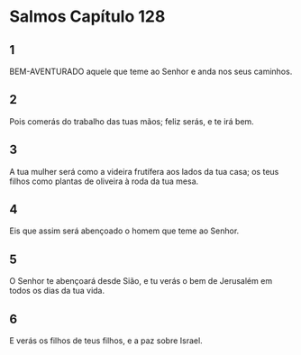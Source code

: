# Salmos Capítulo 128

## 1
BEM-AVENTURADO aquele que teme ao Senhor e anda nos seus caminhos.

## 2
Pois comerás do trabalho das tuas mãos; feliz serás, e te irá bem.

## 3
A tua mulher será como a videira frutífera aos lados da tua casa; os teus filhos como plantas de oliveira à roda da tua mesa.

## 4
Eis que assim será abençoado o homem que teme ao Senhor.

## 5
O Senhor te abençoará desde Sião, e tu verás o bem de Jerusalém em todos os dias da tua vida.

## 6
E verás os filhos de teus filhos, e a paz sobre Israel.

